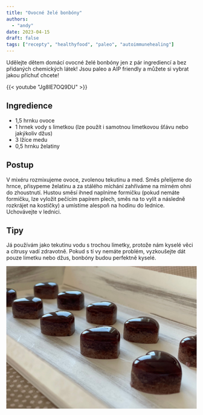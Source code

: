 ```yaml
---
title: "Ovocné želé bonbóny"
authors:
  - "andy"
date: 2023-04-15
draft: false
tags: ["recepty", "healthyfood", "paleo", "autoimmunehealing"]
---
```


Udělejte dětem domácí ovocné želé bonbóny jen z pár ingrediencí a bez přidaných chemických látek! Jsou paleo a AIP friendly a můžete si vybrat jakou příchuť chcete!

{{< youtube "Jg8lE7OQ9DU" >}}

## Ingredience
- 1,5 hrnku ovoce
- 1 hrnek vody s limetkou (lze použít i samotnou limetkovou šťávu nebo jakýkoliv džus)
- 3 lžíce medu
- 0,5 hrnku želatiny

## Postup
V mixéru rozmixujeme ovoce, zvolenou tekutinu a med. Směs přelijeme do hrnce, přisypeme želatinu a za stálého míchání zahříváme na mírném ohni do zhoustnutí. Hustou směsí ihned naplníme formičku (pokud nemáte formičku, lze vyložit pečícím papírem plech, směs na to vylít a následně rozkrájet na kostičky) a umístíme alespoň na hodinu do lednice. Uchovávejte v lednici.

## Tipy
Já používám jako tekutinu vodu s trochou limetky, protože nám kyselé věci a citrusy vadí zdravotně. Pokud s tí vy nemáte problém, vyzkoušejte dát pouze limetku nebo džus, bonbóny budou perfektně kyselé.

![](bombony.jpg)